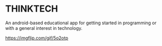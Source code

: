 # THINKTECH
An android-based educational app for getting started in programming or with a general interest in technology.


https://imgflip.com/gif/5o2otp
